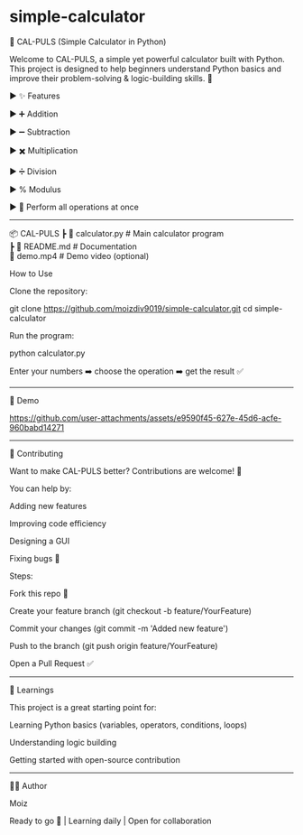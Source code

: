 # simple-calculator
🧮 CAL-PULS (Simple Calculator in Python)

Welcome to CAL-PULS, a simple yet powerful calculator built with Python.
This project is designed to help beginners understand Python basics and improve their problem-solving & logic-building skills. 🚀

► ✨ Features

► ➕ Addition

► ➖ Subtraction

► ✖️ Multiplication

► ➗ Division

► % Modulus

► 🔄 Perform all operations at once



---

📦 CAL-PULS
 ┣ 📜 calculator.py   # Main calculator program
 <br>
 ┣ 📜 README.md       # Documentation
 <br>
     📜 demo.mp4        # Demo video (optional)


How to Use

Clone the repository:

git clone https://github.com/moizdiv9019/simple-calculator.git
cd simple-calculator

Run the program:

python calculator.py


Enter your numbers ➡️ choose the operation ➡️ get the result ✅

<hr>
🎥 Demo




     

https://github.com/user-attachments/assets/e9590f45-627e-45d6-acfe-960babd14271


<hr>
🤝 Contributing

Want to make CAL-PULS better? Contributions are welcome! 🎉

You can help by:

Adding new features

Improving code efficiency

Designing a GUI

Fixing bugs 🐞

Steps:

Fork this repo 🍴

Create your feature branch (git checkout -b feature/YourFeature)

Commit your changes (git commit -m 'Added new feature')

Push to the branch (git push origin feature/YourFeature)

Open a Pull Request ✅
<hr>
📖 Learnings

This project is a great starting point for:

Learning Python basics (variables, operators, conditions, loops)

Understanding logic building

Getting started with open-source contribution

<hr>

👨‍💻 Author

Moiz

Ready to go 🚀 | Learning daily | Open for collaboration




